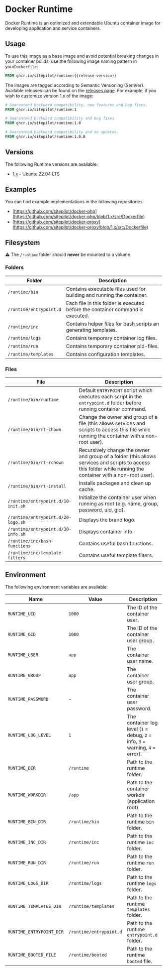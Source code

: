 # Docker Runtime

Docker Runtime is an optimized and extendable Ubuntu container image for developing application and service containers.

## Usage

To use this image as a base image and avoid potential breaking changes in your container builds, use the following 
image naming pattern in your`Dockerfile`:

```Dockerfile
FROM ghcr.io/sitepilot/runtime:{{release-version}}
```

The images are tagged according to Semantic Versioning (SemVer). Available releases can be found on the [releases page](https://github.com/sitepilot/docker-runtime/releases). For example, if you wish to customize version 1.x of the image:

```Dockerfile
# Guaranteed backward compatibility, new features and bug fixes.
FROM ghcr.io/sitepilot/runtime:1
```

```Dockerfile
# Guaranteed backward compatibility and bug fixes.
FROM ghcr.io/sitepilot/runtime:1.0
```

```Dockerfile
# Guaranteed backward compatibility and no updates.
FROM ghcr.io/sitepilot/runtime:1.0.0
```

## Versions

The following Runtime versions are available:

* [1.x](https://github.com/sitepilot/docker-runtime/tree/1.x) - Ubuntu 22.04 LTS

## Examples

You can find example implementations in the following repositories:

* [https://github.com/sitepilot/docker-php](https://github.com/sitepilot/docker-php/blob/1.x/src/Dockerfile)
* [https://github.com/sitepilot/docker-proxy](https://github.com/sitepilot/docker-proxy/blob/1.x/src/Dockerfile)

## Filesystem

⚠️ The `/runtime` folder should **never** be mounted to a volume.

### Folders

| Folder                  | Description                                                                    |
|-------------------------|--------------------------------------------------------------------------------|
| `/runtime/bin`          | Contains executable files used for building and running the container.         |
| `/runtime/entrypoint.d` | Each file in this folder is executed before the container command is executed. |
| `/runtime/inc`          | Contains helper files for bash scripts an generating templates.                |
| `/runtime/logs`         | Contains temporary container log files.                                        |
| `/runtime/run`          | Contains temporary container pid-files.                                        |
| `/runtime/templates`    | Contains configuration templates.                                              |

### Files

| File                               | Description                                                                                                                                                   |
|------------------------------------|---------------------------------------------------------------------------------------------------------------------------------------------------------------|
| `/runtime/bin/runtime`             | Default `ENTRYPOINT` script which executes each script in the `entrypoint.d` folder before running container command.                                         |
| `/runtime/bin/rt-chown`            | Change the owner and group of a file (this allows services and scripts to access this file while running the container with a non-root user).                 |
| `/runtime/bin/rt-rchown`           | Recursively change the owner and group of a folder (this allows services and scripts to access this folder while running the container with a non-root user). |
| `/runtime/bin/rt-install`          | Installs packages and clean up cache.                                                                                                                         |
| `/runtime/entrypoint.d/10-init.sh` | Initialize the container user when running as root (e.g. name, group, password, uid, gid).                                                                    |
| `/runtime/entrypoint.d/20-logo.sh` | Displays the brand logo.                                                                                                                                      |
| `/runtime/entrypoint.d/30-info.sh` | Displays container info.                                                                                                                                      |
| `/runtime/inc/bash-functions`      | Contains useful bash functions.                                                                                                                               |
| `/runtime/inc/template-filters`    | Contains useful template filters.                                                                                                                             |

## Environment

The following environment variables are available:

| Name                     | Value                   | Description                                                                    |
|--------------------------|-------------------------|--------------------------------------------------------------------------------|
| `RUNTIME_UID`            | `1000`                  | The ID of the container user.                                                  |
| `RUNTIME_GID`            | `1000`                  | The ID of the container user group.                                            |
| `RUNTIME_USER`           | `app`                   | The container user name.                                                       |
| `RUNTIME_GROUP`          | `app`                   | The container user group.                                                      |
| `RUNTIME_PASSWORD`       | -                       | The container user password.                                                   |
| `RUNTIME_LOG_LEVEL`      | `1`                     | The container log level (`1` = debug, `2` = info, `3` = warning, `4` = error). |
| `RUNTIME_DIR`            | `/runtime`              | Path to the runtime folder.                                                    |
| `RUNTIME_WORKDIR`        | `/app`                  | Path to the container workdir (application root).                              |
| `RUNTIME_BIN_DIR`        | `/runtime/bin`          | Path to the runtime `bin` folder.                                              |
| `RUNTIME_INC_DIR`        | `/runtime/inc`          | Path to the runtime `inc` folder.                                              |
| `RUNTIME_RUN_DIR`        | `/runtime/run`          | Path to the runtime `run` folder.                                              |
| `RUNTIME_LOGS_DIR`       | `/runtime/logs`         | Path to the runtime `logs` folder.                                             |
| `RUNTIME_TEMPLATES_DIR`  | `/runtime/templates`    | Path to the runtime `templates` folder.                                        |
| `RUNTIME_ENTRYPOINT_DIR` | `/runtime/entrypoint.d` | Path to the runtime `entrypoint.d` folder.                                     |
| `RUNTIME_BOOTED_FILE`    | `/runtime/booted`       | Path to the runtime `booted` file.                                             |
